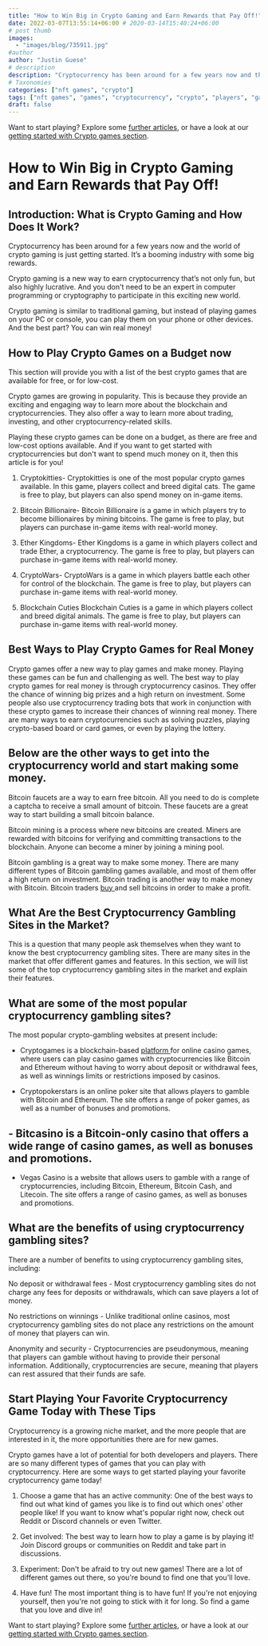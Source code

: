```yaml
---
title: "How to Win Big in Crypto Gaming and Earn Rewards that Pay Off!"
date: 2022-03-07T13:55:14+06:00 # 2020-03-14T15:40:24+06:00
# post thumb
images:
  - "images/blog/735911.jpg"
#author
author: "Justin Guese"
# description
description: "Cryptocurrency has been around for a few years now and the world of crypto gaming is just getting started. It’s a booming industry with some big rewards."
# Taxonomies
categories: ["nft games", "crypto"]
tags: ["nft games", "games", "cryptocurrency", "crypto", "players", "game", "bitcoin"]
draft: false
---
```



Want to start playing? Explore some [further articles](/blog/), or have a look at our [getting started with Crypto games section](/services/how-do-i-get-started/).

# How to Win Big in Crypto Gaming and Earn Rewards that Pay Off!

## Introduction: What is Crypto Gaming and How Does It Work?

Cryptocurrency has been around for a few years now and the world of crypto gaming is just getting started. It’s a booming industry with some big rewards.

Crypto gaming is a new way to earn cryptocurrency that’s not only fun, but also highly lucrative. And you don't need to be an expert in computer programming or cryptography to participate in this exciting new world.

Crypto gaming is similar to traditional gaming, but instead of playing games on your PC or console, you can play them on your phone or other devices. And the best part? You can win real money!

## How to Play Crypto Games on a Budget now

This section will provide you with a list of the best crypto games that are available for free, or for low-cost.

Crypto games are growing in popularity. This is because they provide an exciting and engaging way to learn more about the blockchain and cryptocurrencies. They also offer a way to learn more about trading, investing, and other cryptocurrency-related skills.

Playing these crypto games can be done on a budget, as there are free and low-cost options available. And if you want to get started with cryptocurrencies but don't want to spend much money on it, then this article is for you!

1. Cryptokitties- Cryptokitties is one of the most popular crypto games available. In this game, players collect and breed digital cats. The game is free to play, but players can also spend money on in-game items. 

2. Bitcoin Billionaire- Bitcoin Billionaire is a game in which players try to become billionaires by mining bitcoins. The game is free to play, but players can purchase in-game items with real-world money.

3. Ether Kingdoms- Ether Kingdoms is a game in which players collect and trade Ether, a cryptocurrency. The game is free to play, but players can purchase in-game items with real-world money.

4. CryptoWars- CryptoWars is a game in which players battle each other for control of the blockchain. The game is free to play, but players can purchase in-game items with real-world money. 

5. Blockchain Cuties Blockchain Cuties is a game in which players collect and breed digital animals. The game is free to play, but players can purchase in-game items with real-world money.

## Best Ways to Play Crypto Games for Real Money

Crypto games offer a new way to play games and make money. Playing these games can be fun and challenging as well. The best way to play crypto games for real money is through cryptocurrency casinos. They offer the chance of winning big prizes and a high return on investment. Some people also use cryptocurrency trading bots that work in conjunction with these crypto games to increase their chances of winning real money. There are many ways to earn cryptocurrencies such as solving puzzles, playing crypto-based board or card games, or even by playing the lottery.

## Below are the other ways to get into the cryptocurrency world and start making some money. 

Bitcoin faucets are a way to earn free bitcoin. All you need to do is complete a captcha to receive a small amount of bitcoin. These faucets are a great way to start building a small bitcoin balance. 

Bitcoin mining is a process where new bitcoins are created. Miners are rewarded with bitcoins for verifying and committing transactions to the blockchain. Anyone can become a miner by joining a mining pool. 

Bitcoin gambling is a great way to make some money. There are many different types of Bitcoin gambling games available, and most of them offer a high return on investment. Bitcoin trading is another way to make money with Bitcoin. Bitcoin traders [ buy ](https://accounts.binance.com/en/register?ref=37092355) and sell bitcoins in order to make a profit.

## What Are the Best Cryptocurrency Gambling Sites in the Market?

This is a question that many people ask themselves when they want to know the best cryptocurrency gambling sites. There are many sites in the market that offer different games and features. In this section, we will list some of the top cryptocurrency gambling sites in the market and explain their features.

## What are some of the most popular cryptocurrency gambling sites?

The most popular crypto-gambling websites at present include:

 - Cryptogames is a blockchain-based [ platform ](https://accounts.binance.com/en/register?ref=37092355) for online casino games, where users can play casino games with cryptocurrencies like Bitcoin and Ethereum without having to worry about deposit or withdrawal fees, as well as winnings limits or restrictions imposed by casinos.

 - Cryptopokerstars is an online poker site that allows players to gamble with Bitcoin and Ethereum. The site offers a range of poker games, as well as a number of bonuses and promotions. 

##  - Bitcasino is a Bitcoin-only casino that offers a wide range of casino games, as well as bonuses and promotions. 

 - Vegas Casino is a website that allows users to gamble with a range of cryptocurrencies, including Bitcoin, Ethereum, Bitcoin Cash, and Litecoin. The site offers a range of casino games, as well as bonuses and promotions.

## What are the benefits of using cryptocurrency gambling sites? 

There are a number of benefits to using cryptocurrency gambling sites, including: 

No deposit or withdrawal fees - Most cryptocurrency gambling sites do not charge any fees for deposits or withdrawals, which can save players a lot of money.

No restrictions on winnings - Unlike traditional online casinos, most cryptocurrency gambling sites do not place any restrictions on the amount of money that players can win. 

Anonymity and security - Cryptocurrencies are pseudonymous, meaning that players can gamble without having to provide their personal information. Additionally, cryptocurrencies are secure, meaning that players can rest assured that their funds are safe.

## Start Playing Your Favorite Cryptocurrency Game Today with These Tips

Cryptocurrency is a growing niche market, and the more people that are interested in it, the more opportunities there are for new games.

Crypto games have a lot of potential for both developers and players. There are so many different types of games that you can play with cryptocurrency. Here are some ways to get started playing your favorite cryptocurrency game today!

1) Choose a game that has an active community: One of the best ways to find out what kind of games you like is to find out which ones’ other people like! If you want to know what's popular right now, check out Reddit or Discord channels or even Twitter.

2) Get involved: The best way to learn how to play a game is by playing it! Join Discord groups or communities on Reddit and take part in discussions.

3) Experiment: Don't be afraid to try out new games! There are a lot of different games out there, so you're bound to find one that you'll love. 

4) Have fun! The most important thing is to have fun! If you're not enjoying yourself, then you're not going to stick with it for long. So find a game that you love and dive in!

Want to start playing? Explore some [further articles](/blog/), or have a look at our [getting started with Crypto games section](/services/how-do-i-get-started/).

